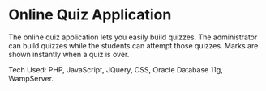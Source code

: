 Online Quiz Application
=======================

The online quiz application lets you easily build quizzes. The administrator can build quizzes while the students can attempt those quizzes. Marks are shown instantly when a quiz is over.

Tech Used: PHP, JavaScript, JQuery, CSS, Oracle Database 11g, WampServer.

